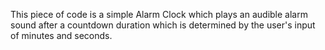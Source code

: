 This piece of code is a simple Alarm Clock which plays an audible alarm sound after a countdown duration which is determined by the user's input of minutes and seconds.
